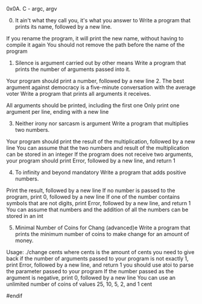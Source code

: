 0x0A. C - argc, argv

0. It ain't what they call you, it's what you answer to
Write a program that prints its name, followed by a new line.

If you rename the program, it will print the new name, without having to compile it again
You should not remove the path before the name of the program

1. Silence is argument carried out by other means
Write a program that prints the number of arguments passed into it.

Your program should print a number, followed by a new line
2. The best argument against democracy is a five-minute conversation with the average voter
Write a program that prints all arguments it receives.

All arguments should be printed, including the first one
Only print one argument per line, ending with a new line

3. Neither irony nor sarcasm is argument
Write a program that multiplies two numbers.

Your program should print the result of the multiplication, followed by a new line
You can assume that the two numbers and result of the multiplication can be stored in an integer
If the program does not receive two arguments, your program should print Error, followed by a new line, and return 1

4. To infinity and beyond
mandatory
Write a program that adds positive numbers.

Print the result, followed by a new line
If no number is passed to the program, print 0, followed by a new line
If one of the number contains symbols that are not digits, print Error, followed by a new line, and return 1
You can assume that numbers and the addition of all the numbers can be stored in an int

5. Minimal Number of Coins for Chang (advanced)e
Write a program that prints the minimum number of coins to make change for an amount of money.

Usage: ./change cents
where cents is the amount of cents you need to give back
if the number of arguments passed to your program is not exactly 1, print Error, followed by a new line, and return 1
you should use atoi to parse the parameter passed to your program
If the number passed as the argument is negative, print 0, followed by a new line
You can use an unlimited number of coins of values 25, 10, 5, 2, and 1 cent

#endif
